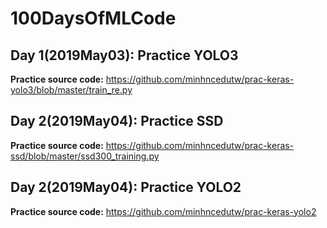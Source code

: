 # 100DaysOfMLCode

## Day 1(2019May03): Practice YOLO3

**Practice source code:** https://github.com/minhncedutw/prac-keras-yolo3/blob/master/train_re.py


## Day 2(2019May04): Practice SSD

**Practice source code:** https://github.com/minhncedutw/prac-keras-ssd/blob/master/ssd300_training.py

## Day 2(2019May04): Practice YOLO2

**Practice source code:** https://github.com/minhncedutw/prac-keras-yolo2



